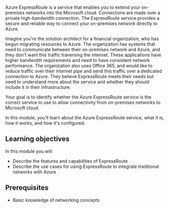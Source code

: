 Azure ExpressRoute is a service that enables you to extend your on-premises networks into the Microsoft cloud.  Connections are made over a private high-bandwidth connection. The ExpressRoute service provides a secure and reliable way to connect your on-premises network directly to Azure.

Imagine you're the solution architect for a financial organization, who has begun migrating resources to Azure. The organization has systems that need to communicate between their on-premises network and Azure, and they don't want this traffic traversing the internet. These applications have higher bandwidth requirements and need to have consistent network performance. The organization also uses Office 365, and would like to reduce traffic over their internet pipe and send this traffic over a dedicated connection to Azure. They believe ExpressRoute meets their needs but need to understand more about the service and whether they should include it in their infrastructure.

Your goal is to identify whether the Azure ExpressRoute service is the correct service to use to allow connectivity from on-premises networks to Microsoft cloud.

In this module, you'll learn about the Azure ExpressRoute service, what it is, how it works, and how it's configured.

## Learning objectives

In this module you will:

- Describe the features and capabilities of ExpressRoute
- Describe the use cases for using ExpressRoute to integrate traditional networks with Azure

## Prerequisites

- Basic knowledge of networking concepts

